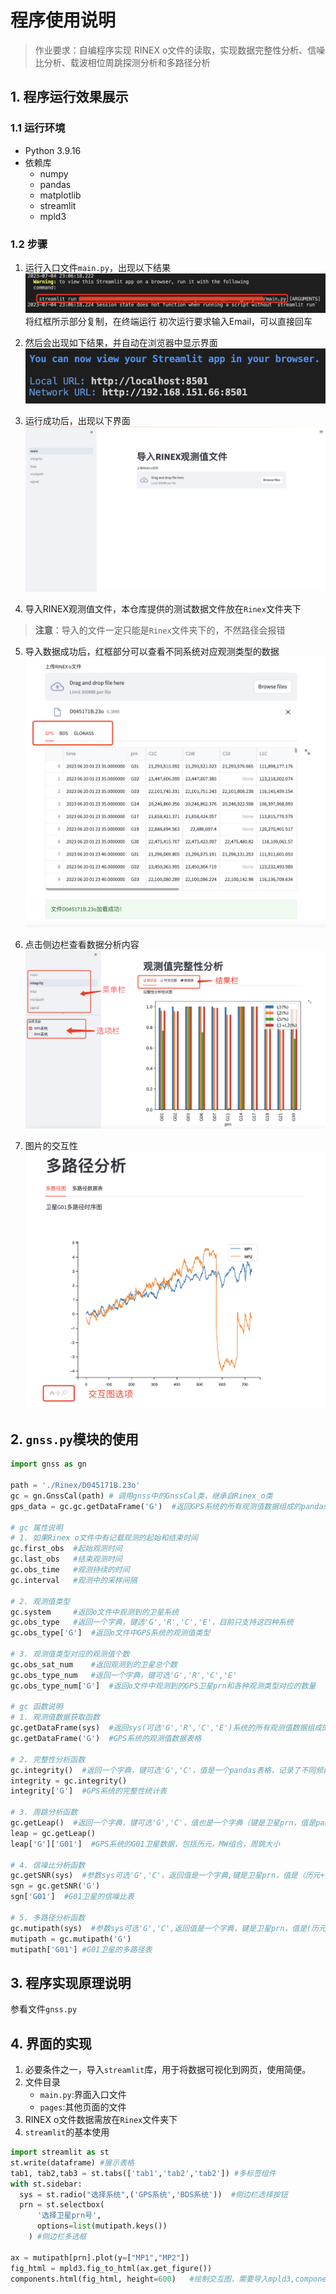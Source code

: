# 程序使用说明

> 作业要求：自编程序实现 RINEX o文件的读取，实现数据完整性分析、信噪比分析、载波相位周跳探测分析和多路径分析

## 1. 程序运行效果展示

### 1.1 运行环境

- Python 3.9.16
- 依赖库
  - numpy
  - pandas
  - matplotlib
  - streamlit
  - mpld3

### 1.2 步骤

1. 运行入口文件`main.py`，出现以下结果
![初次运行](imges/1%20初次运行.png)
将红框所示部分复制，在终端运行
初次运行要求输入Email，可以直接回车

2. 然后会出现如下结果，并自动在浏览器中显示界面
![运行成功](imges/2初次运行成功.png)

3. 运行成功后，出现以下界面
![界面](imges/3运行成功显示界面.png)

4. 导入RINEX观测值文件，本仓库提供的测试数据文件放在`Rinex`文件夹下

> **注意**：导入的文件一定只能是`Rinex`文件夹下的，不然路径会报错

5. 导入数据成功后，红框部分可以查看不同系统对应观测类型的数据
![导入成功](imges/4%20导入o文件.png)

6. 点击侧边栏查看数据分析内容
![侧边栏](imges/5%20界面分析.png)

7. 图片的交互性
![图片](imges/6%20图交互.png)

## 2. `gnss.py`模块的使用

```Python
import gnss as gn

path = './Rinex/D045171B.23o'
gc = gn.GnssCal(path) # 调用gnss中的GnssCal类，继承自Rinex_o类
gps_data = gc.gc.getDataFrame('G')  #返回GPS系统的所有观测值数据组成的pandas表格

# gc 属性说明
# 1. 如果Rinex o文件中有记载观测的起始和结束时间
gc.first_obs  #起始观测时间
gc.last_obs   #结束观测时间
gc.obs_time   #观测持续的时间
gc.interval   #观测中的采样间隔

# 2. 观测值类型
gc.system     #返回o文件中观测到的卫星系统
gc.obs_type   #返回一个字典，键选'G','R','C','E'，目前只支持这四种系统
gc.obs_type['G']  #返回o文件中GPS系统的观测值类型

# 3. 观测值类型对应的观测值个数
gc.obs_sat_num    #返回观测到的卫星总个数
gc.obs_type_num   #返回一个字典，键可选'G','R','C','E'
gc.obs_type_num['G']  #返回o文件中观测到的GPS卫星prn和各种观测类型对应的数量

# gc 函数说明
# 1. 观测值数据获取函数
gc.getDataFrame(sys)  #返回sys(可选'G','R','C','E')系统的所有观测值数据组成的pandas表格
gc.getDataFrame('G')  #GPS系统的观测值数据表格

# 2. 完整性分析函数
gc.integrity()  #返回一个字典，键可选'G','C'，值是一个pandas表格，记录了不同频段上的数据完整率
integrity = gc.integrity()
integrity['G']  #GPS系统的完整性统计表

# 3. 周跳分析函数
gc.getLeap()  #返回一个字典，键可选'G','C'，值也是一个字典（键是卫星prn，值是pandas表格）
leap = gc.getLeap()
leap['G']['G01']  #GPS系统的G01卫星数据，包括历元，MW组合，周跳大小

# 4. 信噪比分析函数
gc.getSNR(sys)  #参数sys可选'G','C'，返回值是一个字典,键是卫星prn，值是（历元+频段信噪比）组成的表格
sgn = gc.getSNR('G')
sgn['G01']  #G01卫星的信噪比表

# 5. 多路径分析函数
gc.mutipath(sys)  #参数sys可选'G','C',返回值是一个字典，键是卫星prn，值是(历元+两个频段上的多路径值)组成的表格
mutipath = gc.mutipath('G')
mutipath['G01'] #G01卫星的多路径表
```

## 3. 程序实现原理说明

参看文件`gnss.py`

## 4. 界面的实现

1. 必要条件之一，导入`streamlit`库，用于将数据可视化到网页，使用简便。
2. 文件目录
   - `main.py`:界面入口文件
   - `pages`:其他页面的文件
3. RINEX o文件数据需放在`Rinex`文件夹下
4. `streamlit`的基本使用

```Python
import streamlit as st
st.write(dataframe) #展示表格
tab1, tab2,tab3 = st.tabs(['tab1','tab2','tab2']) #多标签组件
with st.sidebar:
  sys = st.radio("选择系统",('GPS系统','BDS系统'))  #侧边栏选择按钮
  prn = st.selectbox(
      '选择卫星prn号',
      options=list(mutipath.keys())
    ) #侧边栏多选框

ax = mutipath[prn].plot(y=["MP1","MP2"])
fig_html = mpld3.fig_to_html(ax.get_figure())
components.html(fig_html, height=600)   #绘制交互图，需要导入mpld3,components
```